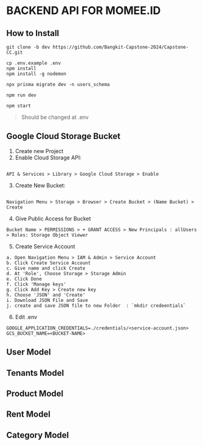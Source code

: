 # BACKEND API FOR MOMEE.ID

## How to Install

```
git clone -b dev https://github.com/Bangkit-Capstone-2024/Capstone-CC.git

cp .env.example .env
npm install
npm install -g nodemon

npx prisma migrate dev -n users_schema

npm run dev

npm start
```

> Should be changed at .env

## Google Cloud Storage Bucket

1. Create new Project
2. Enable Cloud Storage API:

```

API & Services > Library > Google Cloud Storage > Enable

```

3. Create New Bucket:

```

Navigation Menu > Storage > Browser > Create Bucket > (Name Bucket) > Create

```

4. Give Public Access for Bucket

```
Bucket Name > PERMISSIONS > + GRANT ACCESS > New Principals : allUsers > Roles: Storage Object Viewer
```

5. Create Service Account

```
a. Open Navigation Menu > IAM & Admin > Service Account
b. Click Create Service Account
c. Give name and click Create
d. At 'Role', Choose Storage > Storage Admin
e. Click Done
f. Click 'Manage keys'
g. Click Add Key > Create new key
h. Choose 'JSON' and 'Create'
i. Download JSON File and Save
j. create and save JSON file to new Folder  : `mkdir credeentials`
```

6. Edit .env

```
GOOGLE_APPLICATION_CREDENTIALS=./credentials/<service-account.json>
GCS_BUCKET_NAME=<BUCKET-NAME>

```

## User Model

## Tenants Model

## Product Model

## Rent Model

## Category Model

